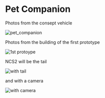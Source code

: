 # Pet Companion

Photos from the consept vehicle

![pet_companion](https://raw.githubusercontent.com/ioannis/Pet-Companion/master/20200226_170211.jpg)

Photos from the building of the first prototype

![1st protoype](https://raw.githubusercontent.com/ioannis/Pet-Companion/master/20200226_125642.jpg)

NCS2 will be the tail

![with tail](https://raw.githubusercontent.com/ioannis/Pet-Companion/master/20200226_125648.jpg)

and with a camera

![with camera](https://raw.githubusercontent.com/ioannis/Pet-Companion/master/20200226_133315.jpg)
